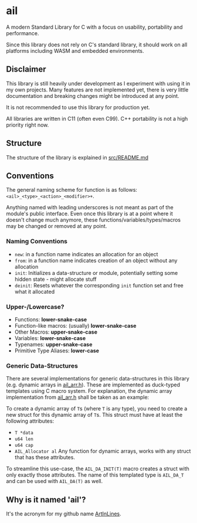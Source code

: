 # ail

A modern Standard Library for C with a focus on usability, portability and performance.

Since this library does not rely on C's standard library, it should work on all platforms including WASM and embedded environments.

## Disclaimer

This library is still heavily under development as I experiment with using it in my own projects. Many features are not implemented yet, there is very little documentation and breaking changes might be introduced at any point.

It is not recommended to use this library for production yet.

All libraries are written in C11 (often even C99). C++ portability is not a high priority right now.

## Structure

The structure of the library is explained in [src/README.md](./src/README.md)

## Conventions

The general naming scheme for function is as follows: `<ail>_<type>_<action>_<modifier>+`.

Anything named with leading underscores is not meant as part of the module's public interface. Even once this library is at a point where it doesn't change much anymore, these functions/variables/types/macros may be changed or removed at any point.

### Naming Conventions

- `new`: in a function name indicates an allocation for an object
- `from`: in a function name indicates creation of an object without any allocation
- `init`: Initializes a data-structure or module, potentially setting some hidden state - might allocate stuff
- `deinit`: Resets whatever the corresponding `init` function set and free what it allocated

### Upper-/Lowercase?

- Functions: **lower-snake-case**
- Function-like macros: (usually) **lower-snake-case**
- Other Macros: **upper-snake-case**
- Variables: **lower-snake-case**
- Typenames: **upper-snake-case**
- Primitive Type Aliases: **lower-case**

### Generic Data-Structures

There are several implementations for generic data-structures in this library (e.g. dynamic arrays in [ail_arr.h](./src/base/ail_arr.h)).
These are implemented as duck-typed templates using C macro system.
For explanation, the dynamic array implementation from [ail_arr.h](./src/base/ail_arr.h) shall be taken as an example:

To create a dynamic array of `T`s (where `T` is any type), you need to create a new struct for this dynamic array of `T`s.
This struct must have at least the following attributes:
- `T *data`
- `u64 len`
- `u64 cap`
- `AIL_Allocator al`
Any function for dynamic arrays, works with any struct that has these attributes.

To streamline this use-case, the `AIL_DA_INIT(T)` macro creates a struct with only exactly those attributes.
The name of this templated type is `AIL_DA_T` and can be used with `AIL_DA(T)` as well.

## Why is it named 'ail'?

It's the acronym for my github name [ArtInLines](https://github.com/ArtInLines).
